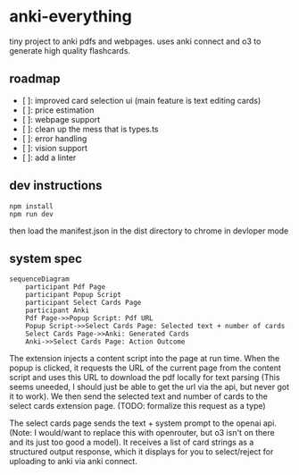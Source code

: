 # anki-everything

tiny project to anki pdfs and webpages. uses anki connect and o3 to generate high quality flashcards.

## roadmap

- [ ]: improved card selection ui (main feature is text editing cards)
- [ ]: price estimation
- [ ]: webpage support
- [ ]: clean up the mess that is types.ts
- [ ]: error handling
- [ ]: vision support
- [ ]: add a linter

## dev instructions

```
npm install
npm run dev
```
 
then load the manifest.json in the dist directory to chrome in devloper mode

## system spec

```mermaid
sequenceDiagram
	participant Pdf Page
    participant Popup Script
    participant Select Cards Page
    participant Anki
    Pdf Page->>Popup Script: Pdf URL
    Popup Script->>Select Cards Page: Selected text + number of cards
    Select Cards Page->>Anki: Generated Cards
    Anki->>Select Cards Page: Action Outcome
```

The extension injects a content script into the page at run time. When the popup is clicked, it requests the URL of the current page from the content script and uses this URL to download the pdf locally for text parsing (This seems uneeded, I should just be able to get the url via the api, but never got it to work). We then send the selected text and number of cards to the select cards extension page. (TODO: formalize this request as a type)

The select cards page sends the text + system prompt to the openai api. (Note: I would/want to replace this with openrouter, but o3 isn't on there and its just too good a model). It receives a list of card strings as a structured output response, which it displays for you to select/reject for uploading to anki via anki connect. 
